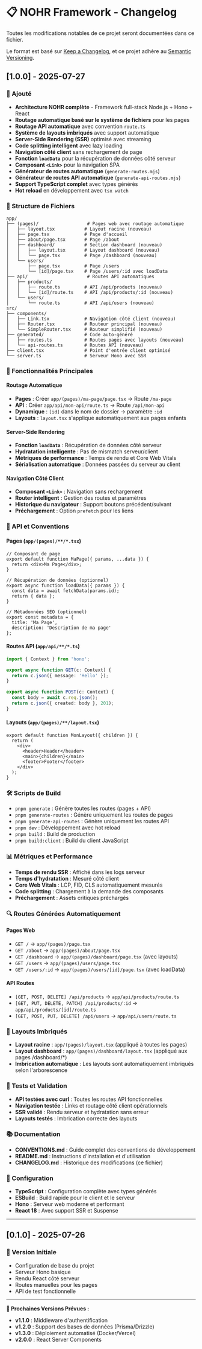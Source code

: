 # 📋 NOHR Framework - Changelog

Toutes les modifications notables de ce projet seront documentées dans ce fichier.

Le format est basé sur [Keep a Changelog](https://keepachangelog.com/fr/1.0.0/),
et ce projet adhère au [Semantic Versioning](https://semver.org/spec/v2.0.0.html).

## [1.0.0] - 2025-07-27

### 🚀 Ajouté
- **Architecture NOHR complète** - Framework full-stack Node.js + Hono + React
- **Routage automatique basé sur le système de fichiers** pour les pages
- **Routage API automatique** avec convention `route.ts`
- **Système de layouts imbriqués** avec support automatique
- **Server-Side Rendering (SSR)** optimisé avec streaming
- **Code splitting intelligent** avec lazy loading
- **Navigation côté client** sans rechargement de page
- **Fonction `loadData`** pour la récupération de données côté serveur
- **Composant `<Link>`** pour la navigation SPA
- **Générateur de routes automatique** (`generate-routes.mjs`)
- **Générateur de routes API automatique** (`generate-api-routes.mjs`)
- **Support TypeScript complet** avec types générés
- **Hot reload** en développement avec `tsx watch`

### 📁 Structure de Fichiers
```
app/
├── (pages)/                  # Pages web avec routage automatique
│   ├── layout.tsx           # Layout racine (nouveau)
│   ├── page.tsx             # Page d'accueil
│   ├── about/page.tsx       # Page /about
│   ├── dashboard/           # Section dashboard (nouveau)
│   │   ├── layout.tsx       # Layout dashboard (nouveau)
│   │   └── page.tsx         # Page /dashboard (nouveau)
│   └── users/
│       ├── page.tsx         # Page /users
│       └── [id]/page.tsx    # Page /users/:id avec loadData
├── api/                      # Routes API automatiques
│   ├── products/
│   │   ├── route.ts         # API /api/products (nouveau)
│   │   └── [id]/route.ts    # API /api/products/:id (nouveau)
│   └── users/
│       └── route.ts         # API /api/users (nouveau)
src/
├── components/
│   ├── Link.tsx             # Navigation côté client (nouveau)
│   ├── Router.tsx           # Routeur principal (nouveau)
│   └── SimpleRouter.tsx     # Routeur simplifié (nouveau)
├── generated/               # Code auto-généré
│   ├── routes.ts            # Routes pages avec layouts (nouveau)
│   └── api-routes.ts        # Routes API (nouveau)
├── client.tsx               # Point d'entrée client optimisé
└── server.ts                # Serveur Hono avec SSR
```

### 🎯 Fonctionnalités Principales

#### Routage Automatique
- **Pages** : Créer `app/(pages)/ma-page/page.tsx` → Route `/ma-page`
- **API** : Créer `app/api/mon-api/route.ts` → Route `/api/mon-api`
- **Dynamique** : `[id]` dans le nom de dossier → paramètre `:id`
- **Layouts** : `layout.tsx` s'applique automatiquement aux pages enfants

#### Server-Side Rendering
- **Fonction `loadData`** : Récupération de données côté serveur
- **Hydratation intelligente** : Pas de mismatch serveur/client
- **Métriques de performance** : Temps de rendu et Core Web Vitals
- **Sérialisation automatique** : Données passées du serveur au client

#### Navigation Côté Client
- **Composant `<Link>`** : Navigation sans rechargement
- **Router intelligent** : Gestion des routes et paramètres
- **Historique du navigateur** : Support boutons précédent/suivant
- **Préchargement** : Option `prefetch` pour les liens

### 🔧 API et Conventions

#### Pages (`app/(pages)/**/*.tsx`)
```tsx
// Composant de page
export default function MaPage({ params, ...data }) {
  return <div>Ma Page</div>;
}

// Récupération de données (optionnel)
export async function loadData({ params }) {
  const data = await fetchData(params.id);
  return { data };
}

// Métadonnées SEO (optionnel)
export const metadata = {
  title: 'Ma Page',
  description: 'Description de ma page'
};
```

#### Routes API (`app/api/**/*.ts`)
```typescript
import { Context } from 'hono';

export async function GET(c: Context) {
  return c.json({ message: 'Hello' });
}

export async function POST(c: Context) {
  const body = await c.req.json();
  return c.json({ created: body }, 201);
}
```

#### Layouts (`app/(pages)/**/layout.tsx`)
```tsx
export default function MonLayout({ children }) {
  return (
    <div>
      <header>Header</header>
      <main>{children}</main>
      <footer>Footer</footer>
    </div>
  );
}
```

### 🛠️ Scripts de Build
- `pnpm generate` : Génère toutes les routes (pages + API)
- `pnpm generate-routes` : Génère uniquement les routes de pages
- `pnpm generate-api-routes` : Génère uniquement les routes API
- `pnpm dev` : Développement avec hot reload
- `pnpm build` : Build de production
- `pnpm build:client` : Build du client JavaScript

### 📊 Métriques et Performance
- **Temps de rendu SSR** : Affiché dans les logs serveur
- **Temps d'hydratation** : Mesuré côté client
- **Core Web Vitals** : LCP, FID, CLS automatiquement mesurés
- **Code splitting** : Chargement à la demande des composants
- **Préchargement** : Assets critiques préchargés

### 🔍 Routes Générées Automatiquement

#### Pages Web
- `GET /` → `app/(pages)/page.tsx`
- `GET /about` → `app/(pages)/about/page.tsx`
- `GET /dashboard` → `app/(pages)/dashboard/page.tsx` (avec layouts)
- `GET /users` → `app/(pages)/users/page.tsx`
- `GET /users/:id` → `app/(pages)/users/[id]/page.tsx` (avec loadData)

#### API Routes
- `[GET, POST, DELETE] /api/products` → `app/api/products/route.ts`
- `[GET, PUT, DELETE, PATCH] /api/products/:id` → `app/api/products/[id]/route.ts`
- `[GET, POST, PUT, DELETE] /api/users` → `app/api/users/route.ts`

### 🎨 Layouts Imbriqués
- **Layout racine** : `app/(pages)/layout.tsx` (appliqué à toutes les pages)
- **Layout dashboard** : `app/(pages)/dashboard/layout.tsx` (appliqué aux pages /dashboard/*)
- **Imbrication automatique** : Les layouts sont automatiquement imbriqués selon l'arborescence

### 🧪 Tests et Validation
- **API testées avec curl** : Toutes les routes API fonctionnelles
- **Navigation testée** : Links et routage côté client opérationnels
- **SSR validé** : Rendu serveur et hydratation sans erreur
- **Layouts testés** : Imbrication correcte des layouts

### 📚 Documentation
- **CONVENTIONS.md** : Guide complet des conventions de développement
- **README.md** : Instructions d'installation et d'utilisation
- **CHANGELOG.md** : Historique des modifications (ce fichier)

### 🔧 Configuration
- **TypeScript** : Configuration complète avec types générés
- **ESBuild** : Build rapide pour le client et le serveur
- **Hono** : Serveur web moderne et performant
- **React 18** : Avec support SSR et Suspense

---

## [0.1.0] - 2025-07-26

### 🚀 Version Initiale
- Configuration de base du projet
- Serveur Hono basique
- Rendu React côté serveur
- Routes manuelles pour les pages
- API de test fonctionnelle

---

**🎯 Prochaines Versions Prévues :**
- **v1.1.0** : Middleware d'authentification
- **v1.2.0** : Support des bases de données (Prisma/Drizzle)
- **v1.3.0** : Déploiement automatisé (Docker/Vercel)
- **v2.0.0** : React Server Components
